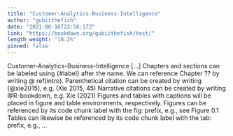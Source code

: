 ```yaml
---
title: "Customer-Analytics-Business-Intelligence"
author: "gubiithefish"
date: "2021-06-16T23:58:17Z"
link: "https://bookdown.org/gubiithefish/test/"
length_weight: "18.2%"
pinned: false
---
```


Customer-Analytics-Business-Intelligence [...] Chapters and sections can be labeled using {#label} after the name.
We can reference Chapter ?? by writing @ ref(intro). Parenthetical citation can be created by writing [@xie2015], e.g. (Xie 2015, 45)
Narrative citations can be created by writing @R-bookdown, e.g. Xie (2021) Figures and tables with captions will be placed in figure and table environments, respectively. Figures can be referenced by its code chunk label with the fig: prefix, e.g., see Figure 0.1 Tables can likewise be referenced by its code chunk label with the tab: prefix, e.g., ...
